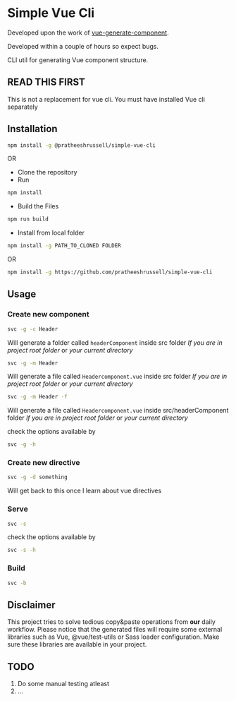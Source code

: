 # Simple Vue Cli

Developed upon the work of [vue-generate-component](https://github.com/NetanelBasal/vue-generate-component). 

Developed within a couple of hours so expect bugs.

CLI util for generating Vue component structure.

## READ THIS FIRST
This is not a replacement for vue cli. You must have installed Vue cli separately

## Installation
```bash
npm install -g @pratheeshrussell/simple-vue-cli
```  

OR 

* Clone the repository
* Run 
```bash
npm install
```  
* Build the Files
```bash
npm run build
```   
*  Install from local folder
```bash
npm install -g PATH_TO_CLONED FOLDER
``` 

OR

```bash
npm install -g https://github.com/pratheeshrussell/simple-vue-cli
```

## Usage

### Create new component
```bash
svc -g -c Header
```
Will generate a folder called `headerComponent` inside src folder *If you are in project root folder* or *your current directory*  

```bash
svc -g -m Header
```
Will generate a file called `Headercomponent.vue` inside src folder *If you are in project root folder* or *your current directory*  

```bash
svc -g -m Header -f
```
Will generate a file called `Headercomponent.vue` inside src/headerComponent folder *If you are in project root folder* or *your current directory* 

check the options available by
```bash
svc -g -h
```

### Create new directive
```bash
svc -g -d something
```
Will get back to this once I learn about vue directives

### Serve
```bash
svc -s
```
check the options available by
```bash
svc -s -h
```

### Build
```bash
svc -b
```

## Disclaimer

This project tries to solve tedious copy&paste operations from **our** daily workflow.
Please notice that the generated files will require some external libraries such as
Vue, @vue/test-utils or Sass loader configuration. Make sure these libraries are available in your project.


## TODO

1. Do some manual testing atleast
2. ...
